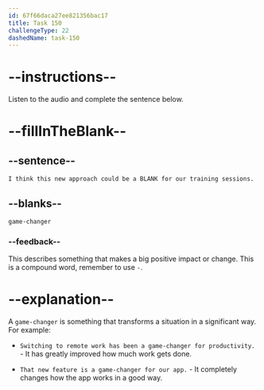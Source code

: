 ```yaml
---
id: 67f66daca27ee821356bac17
title: Task 150
challengeType: 22
dashedName: task-150
---
```


<!-- (audio) Alice: I think this new approach could be a game-changer for our training sessions. -->

# --instructions--

Listen to the audio and complete the sentence below.

# --fillInTheBlank--

## --sentence--

`I think this new approach could be a BLANK for our training sessions.`

## --blanks--

`game-changer`

### --feedback--

This describes something that makes a big positive impact or change. This is a compound word, remember to use `-`.

# --explanation--

A `game-changer` is something that transforms a situation in a significant way. For example:

- `Switching to remote work has been a game-changer for productivity.` - It has greatly improved how much work gets done.

- `That new feature is a game-changer for our app.` - It completely changes how the app works in a good way.
